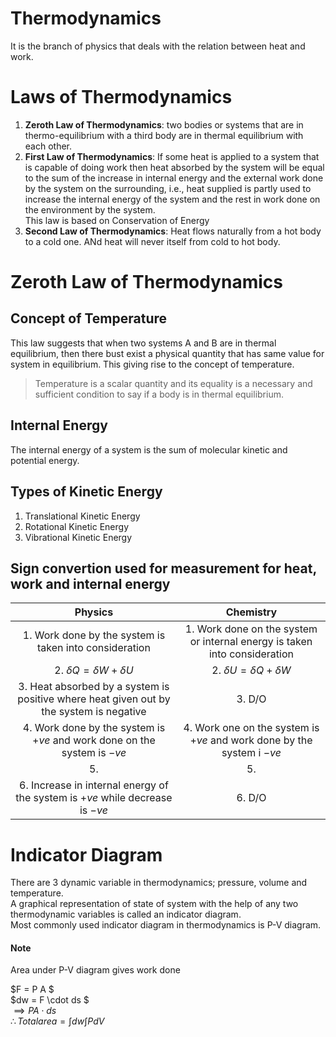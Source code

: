 # Thermodynamics 

It is the branch of physics that deals with the relation between heat and work. 

# Laws of Thermodynamics

1. **Zeroth Law of Thermodynamics**: two bodies or systems that are in thermo-equilibrium with a third body are in thermal equilibrium with each other. 
2. **First Law of Thermodynamics**: If some heat is applied to a system that is capable of doing work then heat absorbed by the system will be equal to the sum of the increase in internal energy and the external work done by the system on the surrounding, i.e., heat supplied is partly used to increase the internal energy of the system and the rest in work done on the environment by the system.  
This law is based on Conservation of Energy 
3. **Second Law of Thermodynamics**: Heat flows naturally from a hot body to a cold one. ANd heat will never itself from cold to hot body. 

# Zeroth Law of Thermodynamics 

## Concept of Temperature

This law suggests that when two systems A and B are in thermal equilibrium, then there bust exist a physical quantity that has same value for system in equilibrium. This giving rise to the concept of temperature. 

> Temperature is a scalar quantity and its equality is a necessary and sufficient condition to say if a body is in thermal equilibrium. 

## Internal Energy 

The internal energy of a system is the sum of molecular kinetic and potential energy. 

## Types of Kinetic Energy 

1. Translational Kinetic Energy 
2. Rotational Kinetic Energy 
3. Vibrational Kinetic Energy 

## Sign convertion used for measurement for heat, work and internal energy 

| <center> Physics | <center> Chemistry | 
| :-: | :-: | 
| 1. Work done by the system is taken into consideration | 1. Work done on the system or internal energy is taken into consideration | 
| 2. $\delta Q = \delta W + \delta U$ | 2. $\delta U = \delta Q + \delta W$ | 
| 3. Heat absorbed by a system is positive where heat given out by the system is negative | 3. D/O | 
| 4. Work done by the system is $+ve$ and work done on the system is $-ve$ | 4. Work one on the system is $+ve$ and work done by the system i $-ve$ | 
| 5. | 5. | 
| 6. Increase in internal energy of the system is $+ve$ while decrease is $-ve$ | 6. D/O | 

# Indicator Diagram 

There are 3 dynamic variable in thermodynamics; pressure, volume and temperature.  
A graphical representation of state of system with the help of any two thermodynamic variables is called an indicator diagram.  
Most commonly used indicator diagram in thermodynamics is P-V diagram. 

#### Note 
Area under P-V diagram gives work done 

$F = P A $  
$dw = F \cdot ds $  
$\implies PA \cdot ds$  
$\therefore Total area = \int dw \int PdV$
